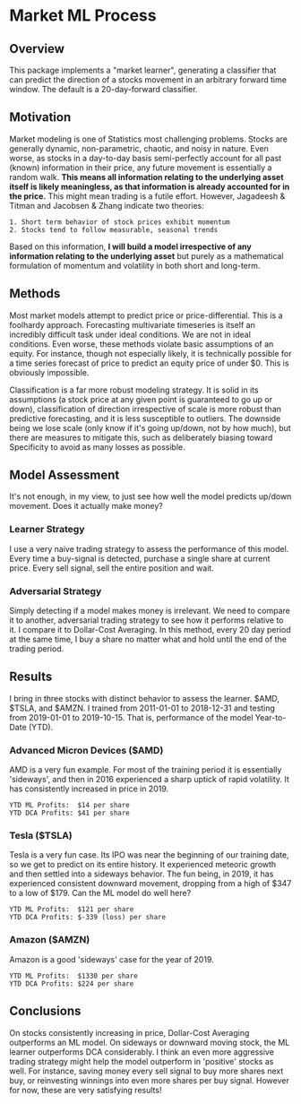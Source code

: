 
# Market ML Process

## Overview
This package implements a "market learner", generating a classifier that can predict the direction of a stocks movement in an arbitrary forward time window. The default is a 20-day-forward classifier.

## Motivation
Market modeling is one of Statistics most challenging problems. Stocks are generally dynamic, non-parametric, chaotic, and noisy in nature. Even worse, as stocks in a day-to-day basis semi-perfectly account for all past (known) information in their price, any future movement is essentially a random walk. **This means all information relating to the underlying asset itself is likely meaningless, as that information is already accounted for in the price.** This might mean trading is a futile effort. However, Jagadeesh & Titman and Jacobsen & Zhang indicate two theories:

	1. Short term behavior of stock prices exhibit momentum
	2. Stocks tend to follow measurable, seasonal trends
	
Based on this information, **I will build a model irrespective of any information relating to the underlying asset** but purely as a mathematical formulation of momentum and volatility in both short and long-term. 

## Methods
Most market models attempt to predict price or price-differential. This is a foolhardy approach. Forecasting multivariate timeseries is itself an incredibly difficult task under ideal conditions. We are not in ideal conditions. Even worse, these methods violate basic assumptions of an equity. For instance, though not especially likely, it is technically possible for a time series forecast of price to predict an equity price of under $0. This is obviously impossible. 

Classification is a far more robust modeling strategy. It is solid in its assumptions (a stock price at any given point is guaranteed to go up or down), classification of direction irrespective of scale is more robust than predictive forecasting, and it is less susceptible to outliers. The downside being we lose scale (only know if it's going up/down, not by how much), but there are measures to mitigate this, such as deliberately biasing toward Specificity to avoid as many losses as possible. 

## Model Assessment
It's not enough, in my view, to just see how well the model predicts up/down movement. Does it actually make money? 

### Learner Strategy
I use a very naive trading strategy to assess the performance of this model. Every time a buy-signal is detected, purchase a single share at current price. Every sell signal, sell the entire position and wait. 

### Adversarial Strategy
Simply detecting if a model makes money is irrelevant. We need to compare it to another, adversarial trading strategy to see how it performs relative to it. I compare it to Dollar-Cost Averaging. In this method, every 20 day period at the same time, I buy a share no matter what and hold until the end of the trading period. 

## Results
I bring in three stocks with distinct behavior to assess the learner. $AMD, $TSLA, and $AMZN. I trained from 2011-01-01 to 2018-12-31 and testing from 2019-01-01 to 2019-10-15. That is, performance of the model Year-to-Date (YTD). 

### Advanced Micron Devices ($AMD)
AMD is a very fun example. For most of the training period it is essentially 'sideways', and then in 2016 experienced a sharp uptick of rapid volatility. It has consistently increased in price in 2019.

	YTD ML Profits:  $14 per share
	YTD DCA Profits: $41 per share

### Tesla ($TSLA)
Tesla is a very fun case. Its IPO was near the beginning of our training date, so we get to predict on its entire history. It experienced meteoric growth and then settled into a sideways behavior. The fun being, in 2019, it has experienced consistent downward movement, dropping from a high of $347 to a low of $179. Can the ML model do well here?

	YTD ML Profits:  $121 per share
	YTD DCA Profits: $-339 (loss) per share

### Amazon ($AMZN)
Amazon is a good 'sideways' case for the year of 2019.

	YTD ML Profits:  $1330 per share
	YTD DCA Profits: $224 per share
	
## Conclusions
On stocks consistently increasing in price, Dollar-Cost Averaging outperforms an ML model. On sideways or downward moving stock, the ML learner outperforms DCA considerably. I think an even more aggressive trading strategy might help the model outperform in 'positive' stocks as well. For instance, saving money every sell signal to buy more shares next buy, or reinvesting winnings into even more shares per buy signal. However for now, these are very satisfying results!
